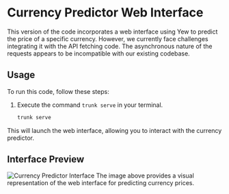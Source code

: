 # Currency Predictor Web Interface

This version of the code incorporates a web interface using Yew to predict the price of a specific currency. However, we currently face challenges integrating it with the API fetching code. The asynchronous nature of the requests appears to be incompatible with our existing codebase.

## Usage

To run this code, follow these steps:

1. Execute the command `trunk serve` in your terminal.

   ```bash
   trunk serve
   ```

This will launch the web interface, allowing you to interact with the currency predictor.

## Interface Preview

![Currency Predictor Interface](https://github.com/Vadim91200/RustProject/assets/144226487/dc0ec152-6809-479b-aa57-9ed95cc1b6af)
The image above provides a visual representation of the web interface for predicting currency prices.
